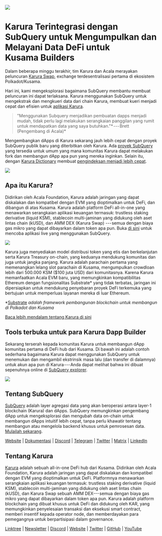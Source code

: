 ![](https://cdn-images-1.medium.com/max/1600/0*EBj5be1webNUchfi)

# Karura Terintegrasi dengan SubQuery untuk Mengumpulkan dan Melayani Data DeFi untuk Kusama Builders

Dalam beberapa minggu terakhir, tim Karura dan Acala merayakan peluncuran [Karura Swap](https://apps.karura.network/), exchange terdesentralisasi pertama di ekosistem Polkadot/Kusama.

Hari ini, kami mengeksplorasi bagaimana SubQuery membantu membuat peluncuran ini dapat terlaksana. Karura menggunakan SubQuery untuk mengekstrak dan mengkueri data dari chain Karura, membuat kueri menjadi cepat dan efisien untuk [aplikasi Karura](https://apps.karura.network/).

> "Menggunakan Subquery menjadikan pembuatan dapps menjadi mudah, tidak perlu lagi melakukan serangkaian panggilan yang rumit untuk mendapatkan data yang saya butuhkan."* --- Brett (Pengembang di Acala)*

Mengembangkan dApps di Karura sekarang jauh lebih cepat dengan proyek SubQuery publik baru yang diterbitkan oleh Karura. Ada [proyek SubQuery](https://explorer.subquery.network/subquery/AcalaNetwork/karura) yang tersedia untuk umum yang mana komunitas Karura dapat melakukan fork dan membangun dApp apa pun yang mereka inginkan. Selain itu, dengan [Karura Dictionary](https://explorer.subquery.network/subquery/AcalaNetwork/karura-dictionary) membuat [pengindeksan menjadi lebih cepat](https://subquery.medium.com/subquerys-just-got-a-lot-faster-with-the-dictionary-8a7a1447574).

![](https://cdn-images-1.medium.com/max/1600/1*vvI_pI93mhe4kzSNQ2yMoQ.png)

## Apa itu Karura?

Didirikan oleh Acala Foundation, Karura adalah jaringan yang dapat diskalakan dan kompatibel dengan EVM yang dioptimalkan untuk DeFi, dan dibangun di atas Kusama. Karura adalah platform DeFi all-in-one yang menawarkan serangkaian aplikasi keuangan termasuk: trustless staking derivative (liquid KSM), stablecoin multi-jaminan yang didukung oleh aset lintas chain (kUSD), dan AMM DEX (Karura Swap) --- semua dengan biaya gas mikro yang dapat dibayarkan dalam token apa pun. Buka [di sini](http://apps.karura.network) untuk mencoba aplikasi live yang menggunakan SubQuery.

![](https://cdn-images-1.medium.com/max/1600/0*g174RcFJwJcw2ITS)

Karura juga menyediakan model distribusi token yang etis dan berkelanjutan serta Karura Treasury on-chain, yang keduanya mendukung komunitas dan juga untuk jangka panjang. Karura adalah parachain pertama yang memenangkan lelang slot parachain di Kusama, mengumpulkan crowdloan lebih dari 500.000 KSM ($100 juta USD) dari komunitasnya. Karena Karura memanfaatkan Acala EVM baru, yang memungkinkan kompatibilitas Ethereum dengan fungsionalitas Substrate* yang tidak terbatas, jaringan ini dipersiapkan untuk mendukung penyebaran proyek DeFi terkemuka yang bertujuan untuk memperluas layanan mereka di luar Ethereum.

*[Substrate](http://substrate.dev/) *adalah framework pembangunan blockchain untuk membangun di Polkadot dan Kusama*

[Baca lebih mendalam tentang Karura di sini](https://medium.com/acalanetwork/countdown-to-karura-a-deep-dive-on-the-defi-hub-of-kusama-410066fc1e1f)

## Tools terbuka untuk para Karura Dapp Builder

Sekarang terserah kepada komunitas Karura untuk membangun dApp komunitas pertama di DeFi hub dari Kusama. Di bawah ini adalah contoh sederhana bagaimana Karura dapat menggunakan SubQuery untuk menemukan dan mengambil ekstrinsik masa lalu (dan transfer di dalamnya) untuk akun apa pun di Karura --- Anda dapat melihat bahwa ini dibuat sepenuhnya online di [SubQuery explorer](https://explorer.subquery.network/subquery/AcalaNetwork/karura).

![](https://cdn-images-1.medium.com/max/1600/0*t6stH0LeQC8M5fSp)

## Tentang SubQuery

[SubQuery](https://subquery.network/) adalah layer agregasi data yang akan beroperasi antara layer-1 blockchain (Karura) dan dApps. SubQuery memungkinkan pengembang dApp untuk mengeksplorasi dan mengubah data on-chain untuk membangun dApps intuitif lebih cepat, tanpa perlu khawatir tentang membangun atau mengelola backend khusus untuk pemrosesan data. [Mulailah sekarang](https://doc.subquery.network/).

[Website](https://subquery.network/) | [Dokumentasi](https://doc.subquery.network/) | [Discord](https://discord.com/invite/78zg8aBSMG) | [Telegram](https://t.me/subquerynetwork) | [Twitter](https://twitter.com/subquerynetwork) | [Matrix](https://matrix.to/#/#subquery:matrix.org) | [LinkedIn](https://www.linkedin.com/company/subquery)

## Tentang Karura

[Karura](http://acala.network/karura) adalah sebuah all-in-one DeFi hub dari Kusama. Didirikan oleh Acala Foundation, Karura adalah jaringan yang dapat diskalakan dan kompatibel dengan EVM yang dioptimalkan untuk DeFi. Platformnya menawarkan serangkaian aplikasi keuangan termasuk: trustless staking derivative (liquid KSM), stablecoin multi-jaminan yang didukung oleh aset lintas chain (kUSD), dan Karura Swap sebuah AMM DEX--- semua dengan biaya gas mikro yang dapat dibayarkan dalam token apa pun. Karura adalah platform blockchain yang dibuat khusus untuk DeFi dan didukung oleh KAR, yang memungkinkan penyelesaian transaksi dan eksekusi smart contract, memberi insentif kepada operator node, dan memberdayakan para pemegangnya untuk berpartisipasi dalam governance.

[Linktree](http://linktr.ee/karuranetwork) | [Newsletter](https://share.hsforms.com/1X9RxkXk-R62I0VNbATaDXw4h8qc) | [Discord](https://discord.gg/vdbFVCH) | [Website](http://acala.network/karura) | [Twitter](https://twitter.com/KaruraNetwork) | [GitHub](https://github.com/AcalaNetwork/Acala) | [YouTube](http://youtube.com/c/acalanetwork)